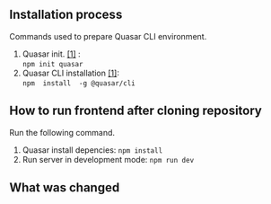 ## Installation process
Commands used to prepare Quasar CLI environment.

 1. Quasar init. <a href=" https://quasar.dev/start/quasar-cli">[1]</a>
:<br>`npm init quasar`
 2. Quasar CLI installation <a href=" https://quasar.dev/start/quasar-cli">[1]</a>:<br>`npm  install  -g @quasar/cli`

## How to run frontend after cloning repository
Run the following command.
 1. Quasar install depencies: `npm install`
 2. Run server in development mode: `npm run dev`

## What was changed
